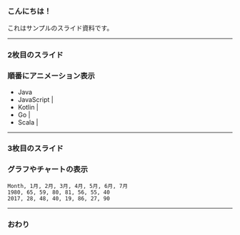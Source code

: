 ### こんにちは！


これはサンプルのスライド資料です。


---


### 2枚目のスライド
### 順番にアニメーション表示


- Java
- JavaScript |
- Kotlin |
- Go |
- Scala |



---


### 3枚目のスライド
### グラフやチャートの表示


<canvas data-chart="radar">


    Month, 1月, 2月, 3月, 4月, 5月, 6月, 7月
    1980, 65, 59, 80, 81, 56, 55, 40
    2017, 28, 48, 40, 19, 86, 27, 90


</canvas>

---


### おわり
